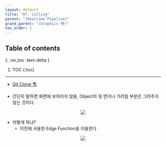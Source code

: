 ```yaml
---
layout: default
title: "07. Culling"
parent: "(Realtime Pipeline)"
grand_parent: "(Graphics 😎)"
nav_order: 1
---
```


## Table of contents
{: .no_toc .text-delta }

1. TOC
{:toc}

---

* [Git Clone 🌎](https://github.com/Arthur880708/DirectX11_Part2_Rasterization/tree/main/7_backfaceculling)

* 간단히 말하면 화면에 보여지지 않을, Object의 뒷 면이나 가려질 부분은 그려주지 않는 것이다.

<p align="center">
  <img src="https://taehyungs-programming-blog.github.io/blog/assets/images/cpp/d11/d11-7-1.jpeg"/>
</p>

* 어떻게 하냐?
    * 이전에 사용한 Edge Function을 이용한다

<p align="center">
  <img src="https://taehyungs-programming-blog.github.io/blog/assets/images/cpp/d11/d11-3-2.jpg"/>
</p>

